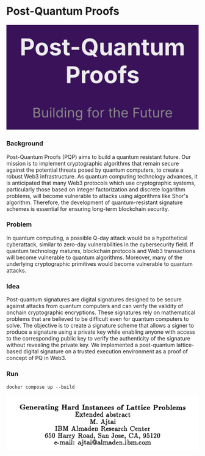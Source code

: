# Post-Quantum Proofs


![l](pqp.png)

### Background
Post-Quantum Proofs (PQP) aims to build a quantum resistant future. 
Our mission is to implement cryptographic algorithms that remain secure against the potential threats posed by quantum computers, to create a robust Web3 infrastructure. As quantum computing technology advances, it is anticipated that many Web3 protocols which use cryptographic systems, particularly those based on integer factorization and discrete logarithm problems, will become vulnerable to attacks using algorithms like Shor's algorithm. Therefore, the development of quantum-resistant signature schemes is essential for ensuring long-term blockchain security.

### Problem
In quantum computing, a possible Q-day attack would be a hypothetical cyberattack, similar to zero-day vulnerabilities in the cybersecurity field. If quantum technology matures, blockchain protocols and Web3 transactions will become vulnerable to quantum algorithms. Moreover, many of the underlying cryptographic primitives would become vulnerable to quantum attacks.

### Idea
Post-quantum signatures are digital signatures designed to be secure against attacks from quantum computers and can verify the validity of onchain cryptographic encryptions. These signatures rely on mathematical problems that are believed to be difficult even for quantum computers to solve. The objective is to create a signature scheme that allows a signer to produce a signature using a private key while enabling anyone with access to the corresponding public key to verify the authenticity of the signature without revealing the private key. We implemented a post-quantum lattice-based digital signature on a trusted execution environment as a proof of concept of PQ in Web3.

### Run
```
docker compose up --build
```


![l](ajtai.png)
